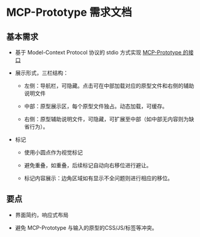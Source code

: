 # MCP-Prototype 需求文档

## 基本需求

- 基于 Model-Context Protocol 协议的 stdio 方式实现 [MCP-Prototype 的接口](design/interface.md)


- 展示形式，三栏结构：
  
  - 左侧：导航栏，可隐藏。点击可在中部加载对应的原型文件和右侧的辅助说明文件
  
  - 中部：原型展示区，每个原型文件独占。动态加载，可缓存。
  
  - 右侧：原型辅助说明文件，可隐藏，可扩展至中部（如中部无内容则为缺省行为）。

- 标记
  
  - 使用小圆点作为视觉标记
  
  - 避免重叠，如重叠，后续标记自动向右移位进行避让。
  
  - 标记内容展示：边角区域如有显示不全问题则进行相应的移位。

## 要点

- 界面简约，响应式布局

- 避免 MCP-Prototype 与输入的原型的CSS/JS/标签等冲突。


